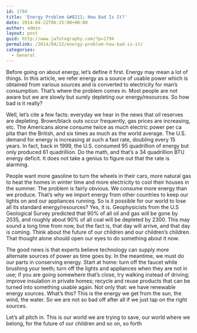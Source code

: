 ```yaml
---
id: 1794
title: 'Energy Problem &#8211; How Bad Is It?'
date: 2014-04-22T06:25:00+00:00
author: admin
layout: post
guid: http://www.jafotography.com/?p=1794
permalink: /2014/04/22/energy-problem-how-bad-is-it/
categories:
  - General
---
```

Before going on about energy, let&#8217;s define it first. Energy may mean a lot of things. In this article, we refer energy as a source of usable power which is obtained from various sources and is converted to electricity for man&#8217;s consumption. That&#8217;s where the problem comes in. Most people are not aware but we are slowly but surely depleting our energy/resources. So how bad is it really?

Well, let&#8217;s cite a few facts: everyday we hear in the news that oil reserves are depleting. Brown/black outs occur frequently, gas prices are increasing, etc. The Americans alone consume twice as much electric power per ca pita than the British, and six times as much as the world average. The U.S. demand for energy is increasing at such a fast rate, doubling every 15 years. In fact, back in 1999, the U.S. consumed 95 quadrillion of energy but only produced 61 quadrillion. Do the math, and that&#8217;s a 34 quadrillion BTU energy deficit. It does not take a genius to figure out that the rate is alarming.

People want more gasoline to turn the wheels in their cars, more natural gas to heat the homes in winter time and more electricity to cool their houses in the summer. The problem is fairly obvious. We consume more energy than we produce. That&#8217;s why we import energy from other countries to keep our lights on and our appliances running. So is it possible for our world to lose all its standard energy/resources? Yes, it is. Geophysicists from the U.S Geological Survey predicted that 90% of all oil and gas will be gone by 2035, and roughly about 90% of all coal will be depleted by 2300. This may sound a long time from now, but the fact is, that day will arrive, and that day is coming. Think about the future of our children and our children&#8217;s children. That thought alone should open our eyes to do something about it now.

The good news is that experts believe technology can supply more alternate sources of power as time goes by. In the meantime, we must do our parts in conserving energy. Start at home: turn off the faucet while brushing your teeth; turn off the lights and appliances when they are not in use; if you are going somewhere that&#8217;s close, try walking instead of driving; improve insulation in private homes; recycle and reuse products that can be turned into something usable again. Not only that: we have renewable energy sources. What&#8217;s this? This is the energy we get from the sun, the wind, the water. So we are not so bad off after all if we just tap on the right sources.

Let&#8217;s all pitch in. This is our world we are trying to save, our world where we belong, for the future of our children and so on, so forth